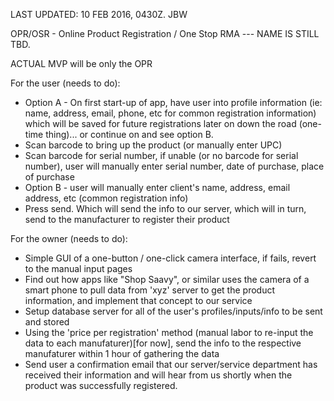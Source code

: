 LAST UPDATED: 10 FEB 2016, 0430Z. JBW

OPR/OSR - Online Product Registration / One Stop RMA  ---  NAME IS STILL TBD.

ACTUAL MVP will be only the OPR

For the user (needs to do):

- Option A - On first start-up of app, have user into profile information (ie: name, address, email, phone, etc for common registration information) which will be saved for future registrations later on down the road (one-time thing)... or continue on and see option B.
- Scan barcode to bring up the product (or manually enter UPC)
- Scan barcode for serial number, if unable (or no barcode for serial number), user will manually enter serial 			number, date of purchase, place of purchase
- Option B - user will manually enter client's name, address, email address, etc (common registration info)
- Press send.  Which will send the info to our server, which will in turn, send to the manufacturer to register 			their product


For the owner (needs to do):
- Simple GUI of a one-button / one-click camera interface, if fails, revert to the manual input pages
- Find out how apps like "Shop Saavy", or similar uses the camera of a smart phone to pull data from 'xyz' server to get the product information, and implement that concept to our service
- Setup database server for all of the user's profiles/inputs/info to be sent and stored
- Using the 'price per registration' method (manual labor to re-input the data to each manufaturer)[for now], send the info to the respective manufaturer within 1 hour of gathering the data
- Send user a confirmation email that our server/service department has received their information and will hear from us shortly when the product was successfully registered.
